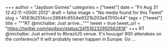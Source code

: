 
+++
author = "Jaydson Gomes"
categories = ["tweet"]
date = "Fri Aug 31 12:42:11 +0000 2012"
draft = false
image = "No media found for this Tweet"
slug = "4563b2514ccc2884fc6554e9321b203a47010c44"
tags = ["tweet"]
title = """RT @michalbe: Just arrive..."""
tweet = true
tweet_url = "https://twitter.com/jaydson/status/241516232950562818"
+++
RT @michalbe: Just arrived to #brazilJS venue. It's huuuge! 900 attendees on the conference? It will probably never happen in Europe. Go ...
